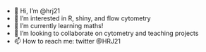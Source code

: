 - 👋 Hi, I’m @hrj21
- 👀 I’m interested in R, shiny, and flow cytometry
- 🌱 I’m currently learning maths!
- 💞️ I’m looking to collaborate on cytometry and teaching projects
- 📫 How to reach me: twitter @HRJ21

<!---
hrj21/hrj21 is a ✨ special ✨ repository because its `README.md` (this file) appears on your GitHub profile.
You can click the Preview link to take a look at your changes.
--->
